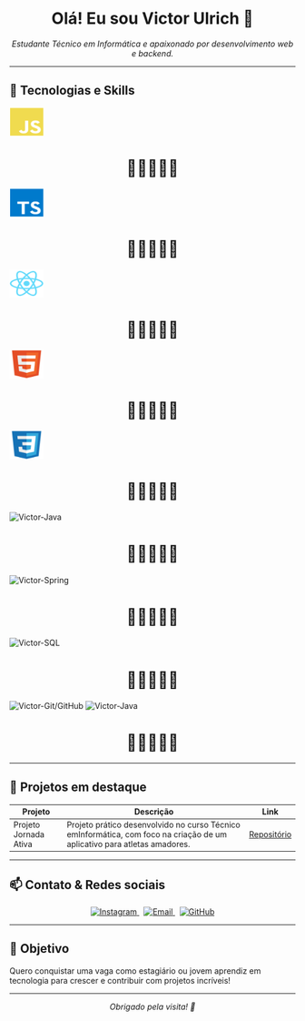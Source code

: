 <h1 align="center">Olá! Eu sou Victor Ulrich 👋</h1>
<p align="center">
  <i>Estudante Técnico em Informática e apaixonado por desenvolvimento web e backend.</i>
</p>

---

## 🚀 Tecnologias e Skills


  <img align="center" alt="Victor-Js" height="50" width="60" src="https://raw.githubusercontent.com/devicons/devicon/master/icons/javascript/javascript-plain.svg"/> <h1 align="center">💪💪💪💪💪</h1>
  <img align="center" alt="Victor-Ts" height="50" width="60" src="https://raw.githubusercontent.com/devicons/devicon/master/icons/typescript/typescript-plain.svg"/> <h1 align="center">💪💪💪🔴🔴</h1>
  <img align="center" alt="Victor-React" height="50" width="60" src="https://raw.githubusercontent.com/devicons/devicon/master/icons/react/react-original.svg"/> <h1 align="center">💪💪💪💪🔴</h1>
  <img align="center" alt="Victor-HTML" height="50" width="60" src="https://raw.githubusercontent.com/devicons/devicon/master/icons/html5/html5-original.svg"/> <h1 align="center">💪💪💪💪💪</h1>
  <img align="center" alt="Victor-CSS" height="50" width="60" src="https://raw.githubusercontent.com/devicons/devicon/master/icons/css3/css3-original.svg"/> <h1 align="center">💪💪💪💪🔴</h1>
  <img align="center" alt="Victor-Java" height="50" width="60" src="https://cdn.jsdelivr.net/gh/devicons/devicon@latest/icons/java/java-original.svg" /> <h1 align="center">💪💪💪🔴🔴</h1>
  <img align="center" alt="Victor-Spring" height="50" width="60" src="https://cdn.jsdelivr.net/gh/devicons/devicon@latest/icons/spring/spring-original.svg" /><h1 align="center">💪💪💪🔴🔴</h1>
  <img align="center" alt="Victor-SQL" height="50" width="60" src="https://cdn.jsdelivr.net/gh/devicons/devicon@latest/icons/microsoftsqlserver/microsoftsqlserver-original.svg" /><h1 align="center">💪💪💪🔴🔴</h1>
  <img align="center" alt="Victor-Git/GitHub" height="50" width="60" src="https://cdn.jsdelivr.net/gh/devicons/devicon@latest/icons/git/git-original.svg" /> <img align="center" alt="Victor-Java" height="50" width="60" src="https://cdn.jsdelivr.net/gh/devicons/devicon@latest/icons/github/github-original.svg" /><h1 align="center">💪💪💪🔴🔴</h1>


---

## 💼 Projetos em destaque

| Projeto | Descrição | Link |
|----------------------|---------------------------------------------------------------------------------------------------------------------------|------------------|
| Projeto Jornada Ativa| Projeto prático desenvolvido no curso Técnico emInformática, com foco na criação de um aplicativo para atletas amadores.  | [Repositório](#) |



---

## 📫 Contato & Redes sociais

<p align="center">
  <a href="https://www.instagram.com/vp.ulrich" target="_blank" rel="noopener noreferrer">
    <img alt="Instagram" src="https://img.shields.io/badge/Instagram-%23E4405F.svg?style=for-the-badge&logo=instagram&logoColor=white" />
  </a>
  &nbsp;
  <a href="mailto:victorulrich07@gmail.com" target="_blank" rel="noopener noreferrer">
    <img alt="Email" src="https://img.shields.io/badge/Email-D14836.svg?style=for-the-badge&logo=gmail&logoColor=white" />
  </a>
  &nbsp;
  <a href="https://github.com/victorulrich" target="_blank" rel="noopener noreferrer">
    <img alt="GitHub" src="https://img.shields.io/badge/GitHub-%2312100E.svg?style=for-the-badge&logo=github&logoColor=white" />
  </a>
</p>

---

## 🎯 Objetivo

Quero conquistar uma vaga como estagiário ou jovem aprendiz em tecnologia para crescer e contribuir com projetos incríveis!

---

<p align="center">
  <em>Obrigado pela visita! 🚀</em>
</p>
